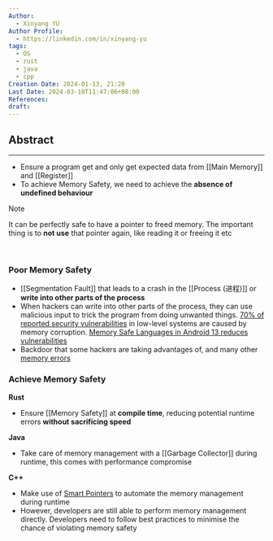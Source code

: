 ```yaml
---
Author:
  - Xinyang YU
Author Profile:
  - https://linkedin.com/in/xinyang-yu
tags:
  - OS
  - rust
  - java
  - cpp
Creation Date: 2024-01-13, 21:20
Last Date: 2024-03-18T11:47:06+08:00
References: 
draft: 
---
```

## Abstract
---
- Ensure a program get and only get expected data from [[Main Memory]] and [[Register]]
- To achieve Memory Safety, we need to achieve the **absence of undefined behaviour**

>[!note]
>It can be perfectly safe to have a pointer to freed memory. The important thing is to **not use** that pointer again, like reading it or freeing it etc

</br>

### Poor Memory Safety
- [[Segmentation Fault]] that leads to a crash in the [[Process (进程)]] or **write into other parts of the process**
- When hackers can write into other parts of the process, they can use malicious input to trick the program from doing unwanted things. [70% of reported security vulnerabilities](https://msrc.microsoft.com/blog/2019/07/a-proactive-approach-to-more-secure-code/) in low-level systems are caused by memory corruption. [Memory Safe Languages in Android 13 reduces vulnerabilities](https://security.googleblog.com/2022/12/memory-safe-languages-in-android-13.html)
- Backdoor that some hackers are taking advantages of, and many other [memory errors](https://en.wikipedia.org/wiki/Memory_safety#Types_of_memory_errors)

### Achieve Memory Safety
**Rust**
- Ensure [[Memory Safety]] at **compile time**, reducing potential runtime errors **without sacrificing speed**

**Java**
- Take care of memory management with a [[Garbage Collector]] during runtime, this comes with performance compromise 

**C++**
- Make use of [Smart Pointers](https://stackoverflow.com/questions/41616428/what-does-it-take-to-write-memory-safe-c-applications) to automate the memory management during runtime
- However, developers are still able to perform memory management directly. Developers need to follow best practices to minimise the chance of violating memory safety